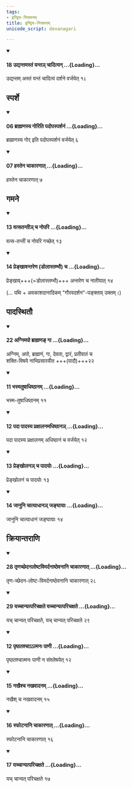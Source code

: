 ```yaml
---
tags:
- इन्द्रिय-नियमनम्
title: इन्द्रिय-नियमनम्
unicode_script: devanagari

---
```

<div class="js_include" newlevelforh1="4" unfilled url="/vedAH_yajuH/taittirIyam/sUtram/ApastambaH/dharma-sUtram/vishvAsa-prastutiH/1/11/31/18_udyantamastaM_yanta~n_chAdityan.md">
<details open><summary><h4>18 उद्यन्तमस्तं यन्तञ् चादित्यन् ...{Loading}...</h4></summary>

उद्यन्तम् अस्तं यन्तं चादित्यं दर्शने वर्जयेत् १८
</details>
</div>
  

## स्पर्शे
<div class="js_include" newlevelforh1="4" unfilled url="/vedAH_yajuH/taittirIyam/sUtram/ApastambaH/dharma-sUtram/vishvAsa-prastutiH/1/11/31/06_brAhmaNasya_goriti_padopasparshanaM.md">
<details open><summary><h4>06 ब्राह्मणस्य गोरिति पदोपस्पर्शनं ...{Loading}...</h4></summary>

ब्राह्मणस्य गोर् इति पदोपस्पर्शनं वर्जयेत् ६
</details>
</div>
<div class="js_include" newlevelforh1="4" unfilled url="/vedAH_yajuH/taittirIyam/sUtram/ApastambaH/dharma-sUtram/vishvAsa-prastutiH/1/11/31/07_hastena_chAkAraNAt.md">
<details open><summary><h4>07 हस्तेन चाकारणात् ...{Loading}...</h4></summary>

हस्तेन चाकारणात् ७
</details>
</div>
  

## गमने
<div class="js_include" newlevelforh1="4" unfilled url="/vedAH_yajuH/taittirIyam/sUtram/ApastambaH/dharma-sUtram/vishvAsa-prastutiH/1/11/31/13_vatsatantI~n_cha_nopari.md">
<details open><summary><h4>13 वत्सतन्तीञ् च नोपरि ...{Loading}...</h4></summary>

वत्स-तन्तीं च नोपरि गच्छेत् १३
</details>
</div>
<div class="js_include" newlevelforh1="4" unfilled url="/vedAH_yajuH/taittirIyam/sUtram/ApastambaH/dharma-sUtram/vishvAsa-prastutiH/1/11/31/14_prenkhAvantareNa_DolAstambhau_cha.md">
<details open><summary><h4>14 प्रेङ्खावन्तरेण (डोलास्तम्भौ) च ...{Loading}...</h4></summary>

प्रेङ्खाव्+++(=डोलास्तम्भौ)+++ अन्तरेण च नातीयात् १४
</details>
</div>
   

(… पथि + अवकाशदानादिकम् "गौरवदर्शन"-पङ्क्ताव् उक्तम्।)

## पादस्थितौ
<div class="js_include" newlevelforh1="4" unfilled url="/vedAH_yajuH/taittirIyam/sUtram/ApastambaH/dharma-sUtram/vishvAsa-prastutiH/1/11/30/22_agnimapo_brAhmaNa~N_gA.md">
<details open><summary><h4>22 अग्निमपो ब्राह्मणङ् गा ...{Loading}...</h4></summary>

अग्निम्, अपो, ब्राह्मणं, गा, देवता, द्वारं, प्रतीवातं च  
शक्ति-विषये नाभिप्रसारयीत +++(पादौ)+++२२
</details>
</div>
<div class="js_include" newlevelforh1="4" unfilled url="/vedAH_yajuH/taittirIyam/sUtram/ApastambaH/dharma-sUtram/vishvAsa-prastutiH/2/08/20/11_bhasmatuShAdhiShThAnam.md">
<details open><summary><h4>11 भस्मतुषाधिष्ठानम् ...{Loading}...</h4></summary>

भस्म-तुषाधिष्ठानम् ११
</details>
</div>
<div class="js_include" newlevelforh1="4" unfilled url="/vedAH_yajuH/taittirIyam/sUtram/ApastambaH/dharma-sUtram/vishvAsa-prastutiH/2/08/20/12_padA_pAdasya_praxAlanamadhiShThAna~n.md">
<details open><summary><h4>12 पदा पादस्य प्रक्षालनमधिष्ठानञ् ...{Loading}...</h4></summary>

पदा पादस्य प्रक्षालनम् अधिष्ठानं च वर्जयेत् १२
</details>
</div>
<div class="js_include" newlevelforh1="4" unfilled url="/vedAH_yajuH/taittirIyam/sUtram/ApastambaH/dharma-sUtram/vishvAsa-prastutiH/2/08/20/13_prenkholana~n_cha_pAdayoH.md">
<details open><summary><h4>13 प्रेङ्खोलनञ् च पादयोः ...{Loading}...</h4></summary>

प्रेङ्खोलनं च पादयोः १३
</details>
</div>
<div class="js_include" newlevelforh1="4" unfilled url="/vedAH_yajuH/taittirIyam/sUtram/ApastambaH/dharma-sUtram/vishvAsa-prastutiH/2/08/20/14_jAnuni_chAtyAdhAna~n_janghAyAH.md">
<details open><summary><h4>14 जानुनि चात्याधानञ् जङ्घायाः ...{Loading}...</h4></summary>

जानुनि चात्याधानं जङ्घायाः १४
</details>
</div>
  

## क्रियान्तराणि
<div class="js_include" newlevelforh1="4" unfilled url="/vedAH_yajuH/taittirIyam/sUtram/ApastambaH/dharma-sUtram/vishvAsa-prastutiH/1/11/32/28_tRNachChedanaloShTavimardanAShThevanAni_chAkAraNAt.md">
<details open><summary><h4>28 तृणच्छेदनलोष्टविमर्दनाष्ठेवनानि चाकारणात् ...{Loading}...</h4></summary>

तृण-च्छेदन-लोष्ट-विमर्दनाष्ठेवनानि चाकारणात् २८
</details>
</div>
<div class="js_include" newlevelforh1="4" unfilled url="/vedAH_yajuH/taittirIyam/sUtram/ApastambaH/dharma-sUtram/vishvAsa-prastutiH/1/11/32/29_yachchAnyatparichaxate_yachchAnyatparichaxate.md">
<details open><summary><h4>29 यच्चान्यत्परिचक्षते यच्चान्यत्परिचक्षते ...{Loading}...</h4></summary>

यच् चान्यत् परिचक्षते, यच् चान्यत् परिचक्षते २९
</details>
</div>
<div class="js_include" newlevelforh1="4" unfilled url="/vedAH_yajuH/taittirIyam/sUtram/ApastambaH/dharma-sUtram/vishvAsa-prastutiH/2/05/12/12_pRShThatash_chAtmanaH.md">
<details open><summary><h4>12 पृष्ठतश्चाऽऽत्मनः पाणी ...{Loading}...</h4></summary>

पृष्ठतश्चात्मनः पाणी न संश्लेषयेत् १२

</details>
</div>
<div class="js_include" newlevelforh1="4" unfilled url="/vedAH_yajuH/taittirIyam/sUtram/ApastambaH/dharma-sUtram/vishvAsa-prastutiH/2/08/20/15_nakhaishcha_nakhavAdanam.md">
<details open><summary><h4>15 नखैश्च नखवादनम् ...{Loading}...</h4></summary>

नखैश् च नखवादनम् १५
</details>
</div>
<div class="js_include" newlevelforh1="4" unfilled url="/vedAH_yajuH/taittirIyam/sUtram/ApastambaH/dharma-sUtram/vishvAsa-prastutiH/2/08/20/16_sphoTanAni_chAkAraNAt.md">
<details open><summary><h4>16 स्फोटनानि चाकारणात् ...{Loading}...</h4></summary>

स्फोटनानि चाकारणात् १६
</details>
</div>
<div class="js_include" newlevelforh1="4" unfilled url="/vedAH_yajuH/taittirIyam/sUtram/ApastambaH/dharma-sUtram/vishvAsa-prastutiH/2/08/20/17_yachchAnyatparichaxate.md">
<details open><summary><h4>17 यच्चान्यत्परिचक्षते ...{Loading}...</h4></summary>

यच् चान्यत् परिचक्षते १७
</details>
</div>